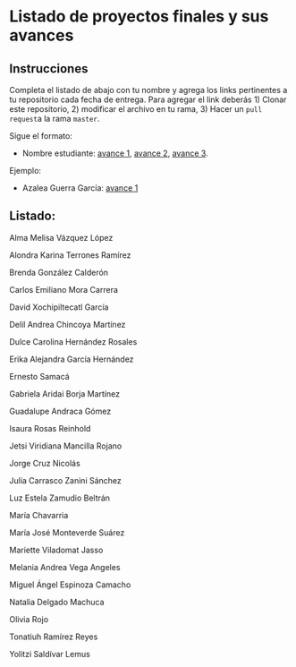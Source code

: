 # Listado de proyectos finales y sus avances

## Instrucciones

Completa el listado de abajo con tu nombre y agrega los links pertinentes a tu repositorio cada fecha de entrega. Para agregar el link deberás 1) Clonar este repositorio, 2) modificar el archivo en tu rama, 3) Hacer un `pull request`a la rama `master`.


Sigue el formato:

* Nombre estudiante: [avance 1](), [avance 2](), [avance 3]().

Ejemplo:

* Azalea Guerra García: [avance 1](https://github.com/AzaleaGuerra/ProyectoFinalBioinf2017-II/blob/master/Avance1.md)

## Listado:

Alma Melisa Vázquez López
Alondra Karina Terrones RamírezBrenda González CalderónCarlos Emiliano Mora CarreraDavid Xochipiltecatl GarcíaDelil Andrea Chincoya MartínezDulce Carolina Hernández RosalesErika Alejandra García HernándezErnesto SamacáGabriela Aridai Borja MartínezGuadalupe Andraca GómezIsaura Rosas ReinholdJetsi Viridiana Mancilla RojanoJorge Cruz NicolásJulia Carrasco Zanini SánchezLuz Estela Zamudio BeltránMaría ChavarriaMaría José Monteverde SuárezMariette Viladomat JassoMelania Andrea Vega AngelesMiguel Ángel Espinoza CamachoNatalia Delgado MachucaOlivia RojoTonatiuh Ramírez Reyes
Yolitzi Saldívar Lemus
